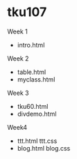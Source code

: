 # tku107

Week 1
* intro.html

Week 2
* table.html
* myclass.html

Week 3
* tku60.html
* divdemo.html

Week4
* ttt.html ttt.css
* blog.html blog.css